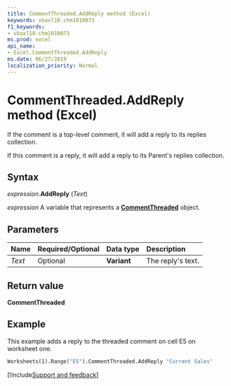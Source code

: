 ```yaml
---
title: CommentThreaded.AddReply method (Excel)
keywords: vbaxl10.chm1010073
f1_keywords:
- vbaxl10.chm1010073
ms.prod: excel
api_name:
- Excel.CommentThreaded.AddReply
ms.date: 06/27/2019
localization_priority: Normal
---
```



# CommentThreaded.AddReply method (Excel)

If the comment is a top-level comment, it will add a reply to its replies collection.

If this comment is a reply, it will add a reply to its Parent's replies collection.


## Syntax

_expression_.**AddReply** (_Text_)

_expression_ A variable that represents a **[CommentThreaded](Excel.CommentThreaded.md)** object.


## Parameters

|Name|Required/Optional|Data type|Description|
|:-----|:-----|:-----|:-----|
| _Text_|Optional| **Variant**|The reply's text.|

## Return value

**CommentThreaded**


## Example

This example adds a reply to the threaded comment on cell E5 on worksheet one.

```vb
Worksheets(1).Range("E5").CommentThreaded.AddReply "Current Sales"
```




[!include[Support and feedback](~/includes/feedback-boilerplate.md)]
